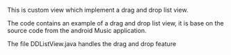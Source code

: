 This is custom view which implement a drag and drop list view.

The code contains an example of a drag and drop list view, it is base on the source code from the android Music application.

The file DDListView.java handles the drag and drop feature
